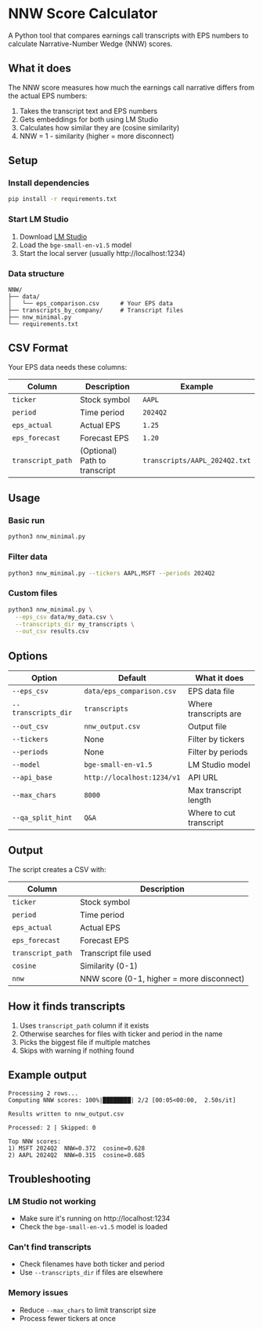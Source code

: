 # NNW Score Calculator

A Python tool that compares earnings call transcripts with EPS numbers to calculate Narrative-Number Wedge (NNW) scores.

## What it does

The NNW score measures how much the earnings call narrative differs from the actual EPS numbers:

1. Takes the transcript text and EPS numbers
2. Gets embeddings for both using LM Studio
3. Calculates how similar they are (cosine similarity)
4. NNW = 1 - similarity (higher = more disconnect)

## Setup

### Install dependencies

```bash
pip install -r requirements.txt
```

### Start LM Studio

1. Download [LM Studio](https://lmstudio.ai/)
2. Load the `bge-small-en-v1.5` model
3. Start the local server (usually http://localhost:1234)

### Data structure

```
NNW/
├── data/
│   └── eps_comparison.csv      # Your EPS data
├── transcripts_by_company/     # Transcript files
├── nnw_minimal.py
└── requirements.txt
```

## CSV Format

Your EPS data needs these columns:

| Column | Description | Example |
|--------|-------------|---------|
| `ticker` | Stock symbol | `AAPL` |
| `period` | Time period | `2024Q2` |
| `eps_actual` | Actual EPS | `1.25` |
| `eps_forecast` | Forecast EPS | `1.20` |
| `transcript_path` | (Optional) Path to transcript | `transcripts/AAPL_2024Q2.txt` |

## Usage

### Basic run

```bash
python3 nnw_minimal.py
```

### Filter data

```bash
python3 nnw_minimal.py --tickers AAPL,MSFT --periods 2024Q2
```

### Custom files

```bash
python3 nnw_minimal.py \
  --eps_csv data/my_data.csv \
  --transcripts_dir my_transcripts \
  --out_csv results.csv
```

## Options

| Option | Default | What it does |
|--------|---------|-------------|
| `--eps_csv` | `data/eps_comparison.csv` | EPS data file |
| `--transcripts_dir` | `transcripts` | Where transcripts are |
| `--out_csv` | `nnw_output.csv` | Output file |
| `--tickers` | None | Filter by tickers |
| `--periods` | None | Filter by periods |
| `--model` | `bge-small-en-v1.5` | LM Studio model |
| `--api_base` | `http://localhost:1234/v1` | API URL |
| `--max_chars` | `8000` | Max transcript length |
| `--qa_split_hint` | `Q&A` | Where to cut transcript |

## Output

The script creates a CSV with:

| Column | Description |
|--------|-------------|
| `ticker` | Stock symbol |
| `period` | Time period |
| `eps_actual` | Actual EPS |
| `eps_forecast` | Forecast EPS |
| `transcript_path` | Transcript file used |
| `cosine` | Similarity (0-1) |
| `nnw` | NNW score (0-1, higher = more disconnect) |

## How it finds transcripts

1. Uses `transcript_path` column if it exists
2. Otherwise searches for files with ticker and period in the name
3. Picks the biggest file if multiple matches
4. Skips with warning if nothing found

## Example output

```
Processing 2 rows...
Computing NNW scores: 100%|████████| 2/2 [00:05<00:00,  2.50s/it]

Results written to nnw_output.csv

Processed: 2 | Skipped: 0

Top NNW scores:
1) MSFT 2024Q2  NNW=0.372  cosine=0.628
2) AAPL 2024Q2  NNW=0.315  cosine=0.685
```

## Troubleshooting

### LM Studio not working
- Make sure it's running on http://localhost:1234
- Check the `bge-small-en-v1.5` model is loaded

### Can't find transcripts
- Check filenames have both ticker and period
- Use `--transcripts_dir` if files are elsewhere

### Memory issues
- Reduce `--max_chars` to limit transcript size
- Process fewer tickers at once